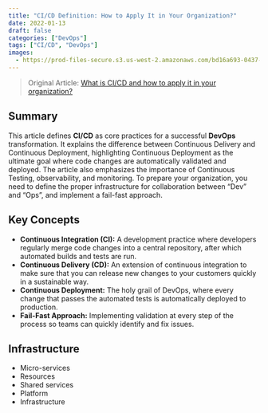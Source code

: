 ```yaml
---
title: "CI/CD Definition: How to Apply It in Your Organization?"
date: 2022-01-13
draft: false
categories: ["DevOps"]
tags: ["CI/CD", "DevOps"]
images:
  - https://prod-files-secure.s3.us-west-2.amazonaws.com/bd16a693-0437-45a1-9aec-255351a830a8/d8292f84-dba1-454a-8577-b0b2a1ba2b3a/Article_Blogue_CICD_Application_Organisation.png
---
```


> Original Article: [What is CI/CD and how to apply it in your organization?](https://www.gologic.ca/en/what-is-ci-cd-and-how-to-apply-it-in-your-organization/)

## Summary

This article defines **CI/CD** as core practices for a successful **DevOps** transformation. It explains the difference between Continuous Delivery and Continuous Deployment, highlighting Continuous Deployment as the ultimate goal where code changes are automatically validated and deployed. The article also emphasizes the importance of Continuous Testing, observability, and monitoring. To prepare your organization, you need to define the proper infrastructure for collaboration between “Dev” and “Ops”, and implement a fail-fast approach.

## Key Concepts

*   **Continuous Integration (CI):** A development practice where developers regularly merge code changes into a central repository, after which automated builds and tests are run.
*   **Continuous Delivery (CD):** An extension of continuous integration to make sure that you can release new changes to your customers quickly in a sustainable way.
*   **Continuous Deployment:** The holy grail of DevOps, where every change that passes the automated tests is automatically deployed to production.
*   **Fail-Fast Approach:** Implementing validation at every step of the process so teams can quickly identify and fix issues.

## Infrastructure

*   Micro-services
*   Resources
*   Shared services
*   Platform
*   Infrastructure
